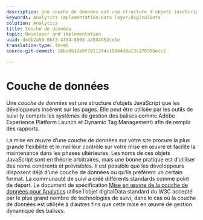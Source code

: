 ```yaml
---
description: Une couche de données est une structure d’objets JavaScript que les développeurs insèrent sur les pages.
keywords: Analytics Implementation;data layer;digitalData
solution: Analytics
title: Couche de données
topic: Developer and implementation
uuid: dedb2a50-06f3-4354-8993-a25d4952ce1e
translation-type: tm+mt
source-git-commit: 16ba0b12e0f70112f4c10804d0a13c278388ecc2

---
```



# Couche de données

Une _couche de données_ est une structure d’objets JavaScript que les développeurs insèrent sur les pages. Elle peut être utilisée par les outils de suivi (y compris les systèmes de gestion des balises comme Adobe Experience Platform Launch et Dynamic Tag Management) afin de remplir des rapports.

La mise en œuvre d’une couche de données sur votre site procure la plus grande flexibilité et le meilleur contrôle sur votre mise en œuvre et facilite la maintenance dans les phases ultérieures. Les noms de ces objets JavaScript sont en théorie arbitraires, mais une bonne pratique est d’utiliser des noms cohérents et prévisibles. Il est possible que les développeurs disposent déjà d’une couche de données ou qu’ils préfèrent un certain format. La communauté de suivi a créé différents standards comme point de départ. Le document de spécification [Mise en œuvre de la couche de données pour Analytics](assets/datalayer-documentation.pdf) utilise l’objet digitalData standard du W3C accepté par le plus grand nombre de technologies de suivi, dans le cas où la couche de données est utilisée à d’autres fins que cette mise en œuvre de gestion dynamique des balises.
